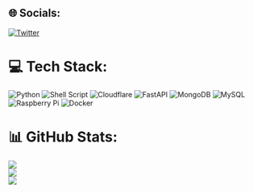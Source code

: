 ## 🌐 Socials:
[![Twitter](https://img.shields.io/badge/Twitter-%231DA1F2.svg?logo=Twitter&logoColor=white)](https://twitter.com/LightningV1p3r) 

# 💻 Tech Stack:
![Python](https://img.shields.io/badge/python-3670A0?style=for-the-badge&logo=python&logoColor=ffdd54) ![Shell Script](https://img.shields.io/badge/shell_script-%23121011.svg?style=for-the-badge&logo=gnu-bash&logoColor=white) ![Cloudflare](https://img.shields.io/badge/Cloudflare-F38020?style=for-the-badge&logo=Cloudflare&logoColor=white) ![FastAPI](https://img.shields.io/badge/FastAPI-005571?style=for-the-badge&logo=fastapi) ![MongoDB](https://img.shields.io/badge/MongoDB-%234ea94b.svg?style=for-the-badge&logo=mongodb&logoColor=white) ![MySQL](https://img.shields.io/badge/mysql-%2300f.svg?style=for-the-badge&logo=mysql&logoColor=white) ![Raspberry Pi](https://img.shields.io/badge/-RaspberryPi-C51A4A?style=for-the-badge&logo=Raspberry-Pi) ![Docker](https://img.shields.io/badge/docker-%230db7ed.svg?style=for-the-badge&logo=docker&logoColor=white)
# 📊 GitHub Stats:
![](https://github-readme-stats.vercel.app/api?username=LightningV1p3r&theme=react&hide_border=false&include_all_commits=true&count_private=true)<br/>
![](https://github-readme-streak-stats.herokuapp.com/?user=LightningV1p3r&theme=react&hide_border=false)<br/>
![](https://github-readme-stats.vercel.app/api/top-langs/?username=LightningV1p3r&theme=react&hide_border=false&include_all_commits=true&count_private=true&layout=compact)
